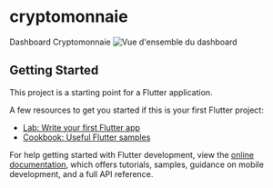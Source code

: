 # cryptomonnaie

Dashboard Cryptomonnaie
![Vue d'ensemble du dashboard](https://github.com/user-attachments/assets/253ea6f5-f80a-449a-9f70-f69fb7f85aff)

## Getting Started

This project is a starting point for a Flutter application.

A few resources to get you started if this is your first Flutter project:

- [Lab: Write your first Flutter app](https://docs.flutter.dev/get-started/codelab)
- [Cookbook: Useful Flutter samples](https://docs.flutter.dev/cookbook)

For help getting started with Flutter development, view the
[online documentation](https://docs.flutter.dev/), which offers tutorials,
samples, guidance on mobile development, and a full API reference.
